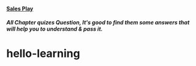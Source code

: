 #### [Sales Play](https://yourlearning.ibm.com/activity/PLAN-D5DBB51CEA0A)
##### All Chapter quizes Question, It's good to find them some answers that will help you to understand & pass it. 
# hello-learning
